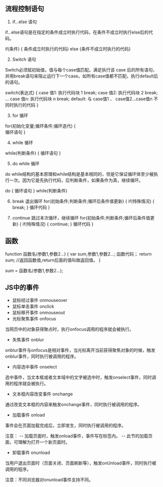 
## 流程控制语句

1. if...else 语句

if...else语句是在指定的条件成立时执行代码，在条件不成立时执行else后的代码。

if(条件)
{ 条件成立时执行的代码}
else
{条件不成立时执行的代码}

2. Switch 语句

Switch必须赋初始值，值与每个case值匹配。满足执行该 case 后的所有语句，并用break语句来阻止运行下一个case。如所有case值都不匹配，执行default后的语句。

switch(表达式)
{
case 值1:
  执行代码块 1
  break;
case 值2:
  执行代码块 2
  break;
...
case 值n:
  执行代码块 n
  break;
default:
  与 case值1 、 case值2...case值n 不同时执行的代码
}

3. for 循环

for(初始化变量;循环条件;循环迭代)
{     
    循环语句 
}

4. while 循环

while(判断条件)
{
    循环语句
}

5. do while 循环

do while结构的基本原理和while结构是基本相同的，但是它保证循环体至少被执行一次。因为它是先执行代码，后判断条件，如果条件为真，继续循环。

do
{
    循环语句
 }
while(判断条件)

6. break 退出循环
for(初始条件;判断条件;循环后条件值更新)
{
  if(特殊情况)
  {
    break;
  }
  循环代码
}

7. continue 跳过本次循环，继续循环
for(初始条件;判断条件;循环后条件值更新)
{
  if(特殊情况)
  { 
    continue; 
  }
 循环代码
}

## 函数

function 函数名(参数1,参数2...)
{
   var  sum,参数1,参数2...;
   函数代码；
   return sum; //返回函数值,return后面的值叫做返回值。
}

sum = 函数名(参数1,参数2...);

## JS中的事件

- 鼠标经过事件 onmouseover 
- 鼠标单击事件 onclick
- 鼠标移开事件 onmouseout
- 光标聚焦事件 onfocus

当网页中的对象获得聚点时，执行onfocus调用的程序就会被执行。

- 失焦事件 onblur

onblur事件与onfocus是相对事件，当光标离开当前获得聚焦对象的时候，触发onblur事件，同时执行被调用的程序。

- 内容选中事件 onselect

选中事件，当文本框或者文本域中的文字被选中时，触发onselect事件，同时调用的程序就会被执行。

- 文本框内容改变事件 onchange

通过改变文本框的内容来触发onchange事件，同时执行被调用的程序。

- 加载事件 onload

事件会在页面加载完成后，立即发生，同时执行被调用的程序。

注意：
-- 加载页面时，触发onload事件，事件写在<body>标签内。
-- 此节的加载页面，可理解为打开一个新页面时。

- 卸载事件 onunload

当用户退出页面时（页面关闭、页面刷新等），触发onUnload事件，同时执行被调用的程序。

注意：不同浏览器对onunload事件支持不同。


